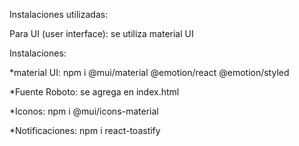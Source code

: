 Instalaciones utilizadas:

Para UI (user interface): se utiliza material UI

Instalaciones:

*material UI:
npm i @mui/material @emotion/react @emotion/styled

*Fuente Roboto: se agrega en index.html
<link rel="stylesheet" href="https://fonts.googleapis.com/css?family=Roboto:300,400,500,700&display=swap" />

*Iconos:
npm i @mui/icons-material

*Notificaciones:
npm i react-toastify
